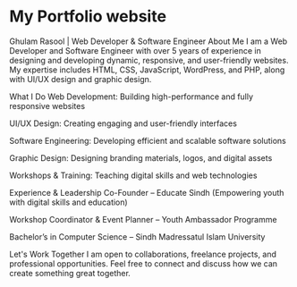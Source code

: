 #  My Portfolio website

Ghulam Rasool | Web Developer & Software Engineer
About Me
I am a Web Developer and Software Engineer with over 5 years of experience in designing and developing dynamic, responsive, and user-friendly websites. My expertise includes HTML, CSS, JavaScript, WordPress, and PHP, along with UI/UX design and graphic design.

What I Do
Web Development: Building high-performance and fully responsive websites

UI/UX Design: Creating engaging and user-friendly interfaces

Software Engineering: Developing efficient and scalable software solutions

Graphic Design: Designing branding materials, logos, and digital assets

Workshops & Training: Teaching digital skills and web technologies

Experience & Leadership
Co-Founder – Educate Sindh (Empowering youth with digital skills and education)

Workshop Coordinator & Event Planner – Youth Ambassador Programme

Bachelor’s in Computer Science – Sindh Madressatul Islam University

Let's Work Together
I am open to collaborations, freelance projects, and professional opportunities. Feel free to connect and discuss how we can create something great together.
